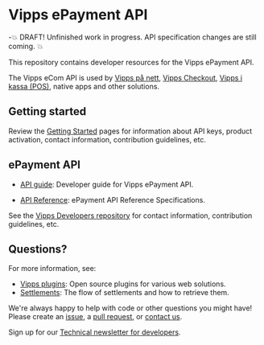 <!-- START_METADATA
---
title: Introduction
sidebar_position: 1
---
END_METADATA -->

# Vipps ePayment API

-💥 DRAFT! Unfinished work in progress. API specification changes are still coming. 💥

This repository contains developer resources for the Vipps ePayment API.

The Vipps eCom API is used by
[Vipps på nett](https://vipps.no/produkter-og-tjenester/bedrift/ta-betalt-paa-nett/ta-betalt-paa-nett/),
[Vipps Checkout](https://vipps.no/produkter-og-tjenester/bedrift/ta-betalt-paa-nett/vipps-checkout/),
[Vipps i kassa (POS)](https://vipps.no/produkter-og-tjenester/bedrift/ta-betalt-i-butikk/vipps-i-kassa/),
native apps and other solutions.

## Getting started

Review the [Getting Started](https://github.com/vippsas/vipps-developers/blob/master/vipps-getting-started.md) pages for information about API keys, product activation, contact information, contribution guidelines, etc.

## ePayment API

<!-- START_COMMENT -->
* [API guide](docs/api/Getting-Started.md): Developer guide for Vipps ePayment API.
<!-- END_COMMENT -->

* [API Reference](https://vippsas.github.io/vipps-epayment-api/redoc.html): ePayment API Reference Specifications.

See the [Vipps Developers repository](https://github.com/vippsas/vipps-developers)
for contact information, contribution guidelines, etc.

## Questions?

For more information, see:

* [Vipps plugins](https://github.com/vippsas/vipps-plugins): Open source plugins for various web solutions.
* [Settlements](https://github.com/vippsas/vipps-developers/tree/master/settlements): The flow of settlements and how to retrieve them.

We're always happy to help with code or other questions you might have!
Please create an [issue](https://github.com/vippsas/vipps-epayment-api/issues),
a [pull request](https://github.com/vippsas/vipps-epayment-api/pulls),
or [contact us](https://github.com/vippsas/vipps-developers/blob/master/contact.md).

Sign up for our [Technical newsletter for developers](https://github.com/vippsas/vipps-developers/tree/master/newsletters).
